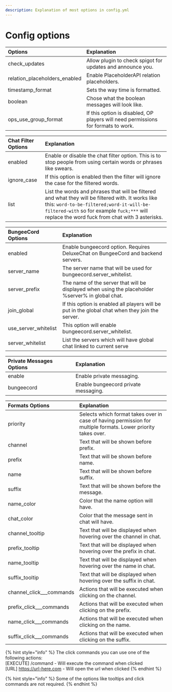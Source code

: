 ```yaml
---
description: Explanation of most options in config.yml
---
```


# Config options

| Options | Explanation |
| :--- | :--- |
| check\_updates | Allow plugin to check spigot for updates and announce you. |
| relation\_placeholders\_enabled | Enable PlaceholderAPI relation placeholders. |
| timestamp\_format | Sets the way time is formatted. |
| boolean | Chose what the boolean messages will look like. |
| ops\_use\_group\_format | If this option is disabled, OP players will need permissions for formats to work. |

| Chat Filter Options | Explanation |
| :--- | :--- |
| enabled | Enable or disable the chat filter option. This is to stop people from using certain words or phrases like swears. |
| ignore\_case | If this option is enabled then the filter will ignore the case for the filtered words. |
| list | List the words and phrases that will be filtered and what they will be filtered with. It works like this: `word-to-be-filtered;word-it-will-be-filtered-with` so for example `fuck;***` will replace the word fuck from chat with 3 asterisks. |

| BungeeCord Options | Explanation |
| :--- | :--- |
| enabled | Enable bungeecord option. Requires DeluxeChat on BungeeCord and backend servers. |
| server\_name | The server name that will be used for bungeecord.server\_whitelist. |
| server\_prefix | The name of the server that will be displayed when using the placeholder %server% in global chat. |
| join\_global | If this option is enabled all players will be put in the global chat when they join the server. |
| use\_server\_whitelist | This option will enable bungeecord.server\_whitelist. |
| server\_whitelist | List the servers which will have global chat linked to current serve |

| Private Messages Options | Explanation |
| :--- | :--- |
| enable | Enable private messaging. |
| bungeecord | Enable bungeecord private messaging. |

| Formats Options | Explanation |
| :--- | :--- |
| priority | Selects which format takes over in case of having permission for multiple formats. Lower priority takes over. |
| channel | Text that will be shown before prefix. |
| prefix | Text that will be shown before name. |
| name | Text that will be shown before suffix. |
| suffix | Text that will be shown before the message. |
| name\_color | Color that the name option will have. |
| chat\_color | Color that the message sent in chat will have. |
| channel\_tooltip | Text that will be displayed when hovering over the channel in chat. |
| prefix\_tooltip | Text that will be displayed when hovering over the prefix in chat. |
| name\_tooltip | Text that will be displayed when hovering over the name in chat. |
| suffix\_tooltip | Text that will be displayed when hovering over the suffix in chat. |
| channel\_click_\__commands | Actions that will be executed when clicking on the channel. |
| prefix\_click_\__commands | Actions that will be executed when clicking on the prefix. |
| name\_click_\__commands | Actions that will be executed when clicking on the name. |
| suffix\_click_\__commands | Actions that will be executed when clicking on the suffix. |

{% hint style="info" %}
The click commands you can use one of the following actions:   
\[EXECUTE\] /command  - Will execute the command when clicked   
\[URL\] https://url-here.com - Will open the url when clicked
{% endhint %}

{% hint style="info" %}
Some of the options like tooltips and click commands are not required.
{% endhint %}





